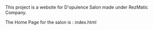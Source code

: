 This project is a website for D'opulence Salon made under RezMatic Company.

The Home Page for the salon is :
index.html
